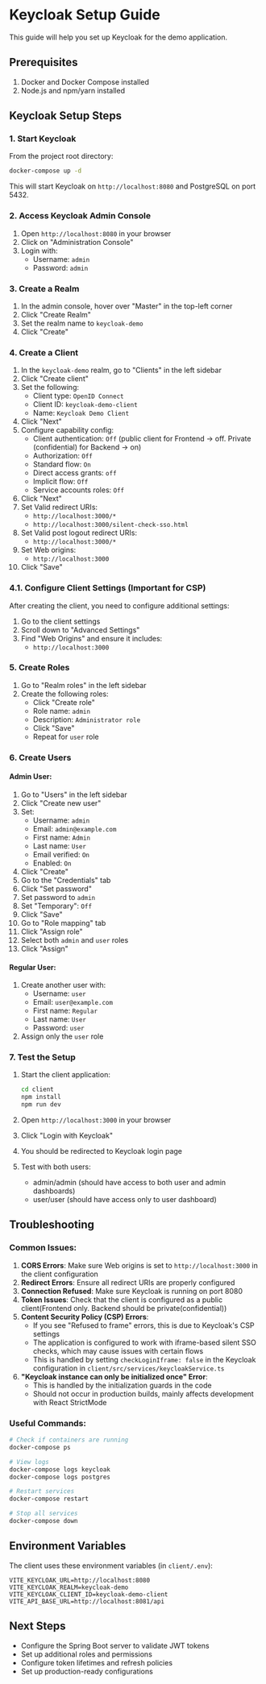 # Keycloak Setup Guide

This guide will help you set up Keycloak for the demo application.

## Prerequisites

1. Docker and Docker Compose installed
2. Node.js and npm/yarn installed

## Keycloak Setup Steps

### 1. Start Keycloak

From the project root directory:

```bash
docker-compose up -d
```

This will start Keycloak on `http://localhost:8080` and PostgreSQL on port 5432.

### 2. Access Keycloak Admin Console

1. Open `http://localhost:8080` in your browser
2. Click on "Administration Console"
3. Login with:
   - Username: `admin`
   - Password: `admin`

### 3. Create a Realm

1. In the admin console, hover over "Master" in the top-left corner
2. Click "Create Realm"
3. Set the realm name to `keycloak-demo`
4. Click "Create"

### 4. Create a Client

1. In the `keycloak-demo` realm, go to "Clients" in the left sidebar
2. Click "Create client"
3. Set the following:
   - Client type: `OpenID Connect`
   - Client ID: `keycloak-demo-client`
   - Name: `Keycloak Demo Client`
4. Click "Next"
5. Configure capability config:
   - Client authentication: `Off` (public client for Frontend -> off. Private (confidential) for Backend -> on)
   - Authorization: `Off`
   - Standard flow: `On`
   - Direct access grants: `off`
   - Implicit flow: `Off`
   - Service accounts roles: `Off`
6. Click "Next"
7. Set Valid redirect URIs:
   - `http://localhost:3000/*`
   - `http://localhost:3000/silent-check-sso.html`
8. Set Valid post logout redirect URIs:
   - `http://localhost:3000/*`
9. Set Web origins:
   - `http://localhost:3000`
10. Click "Save"

### 4.1. Configure Client Settings (Important for CSP)

After creating the client, you need to configure additional settings:

1. Go to the client settings
2. Scroll down to "Advanced Settings"
3. Find "Web Origins" and ensure it includes:
   - `http://localhost:3000`

### 5. Create Roles

1. Go to "Realm roles" in the left sidebar
2. Create the following roles:
   - Click "Create role"
   - Role name: `admin`
   - Description: `Administrator role`
   - Click "Save"
   - Repeat for `user` role

### 6. Create Users

#### Admin User:
1. Go to "Users" in the left sidebar
2. Click "Create new user"
3. Set:
   - Username: `admin`
   - Email: `admin@example.com`
   - First name: `Admin`
   - Last name: `User`
   - Email verified: `On`
   - Enabled: `On`
4. Click "Create"
5. Go to the "Credentials" tab
6. Click "Set password"
7. Set password to `admin`
8. Set "Temporary": `Off`
9. Click "Save"
10. Go to "Role mapping" tab
11. Click "Assign role"
12. Select both `admin` and `user` roles
13. Click "Assign"

#### Regular User:
1. Create another user with:
   - Username: `user`
   - Email: `user@example.com`
   - First name: `Regular`
   - Last name: `User`
   - Password: `user`
2. Assign only the `user` role

### 7. Test the Setup

1. Start the client application:
   ```bash
   cd client
   npm install
   npm run dev
   ```

2. Open `http://localhost:3000` in your browser
3. Click "Login with Keycloak"
4. You should be redirected to Keycloak login page
5. Test with both users:
   - admin/admin (should have access to both user and admin dashboards)
   - user/user (should have access only to user dashboard)

## Troubleshooting

### Common Issues:

1. **CORS Errors**: Make sure Web origins is set to `http://localhost:3000` in the client configuration
2. **Redirect Errors**: Ensure all redirect URIs are properly configured
3. **Connection Refused**: Make sure Keycloak is running on port 8080
4. **Token Issues**: Check that the client is configured as a public client(Frontend only. Backend should be private(confidential))
5. **Content Security Policy (CSP) Errors**: 
   - If you see "Refused to frame" errors, this is due to Keycloak's CSP settings
   - The application is configured to work with iframe-based silent SSO checks, which may cause issues with certain flows
   - This is handled by setting `checkLoginIframe: false` in the Keycloak configuration in `client/src/services/keycloakService.ts`
6. **"Keycloak instance can only be initialized once" Error**:
   - This is handled by the initialization guards in the code
   - Should not occur in production builds, mainly affects development with React StrictMode

### Useful Commands:

```bash
# Check if containers are running
docker-compose ps

# View logs
docker-compose logs keycloak
docker-compose logs postgres

# Restart services
docker-compose restart

# Stop all services
docker-compose down
```

## Environment Variables

The client uses these environment variables (in `client/.env`):

```env
VITE_KEYCLOAK_URL=http://localhost:8080
VITE_KEYCLOAK_REALM=keycloak-demo
VITE_KEYCLOAK_CLIENT_ID=keycloak-demo-client
VITE_API_BASE_URL=http://localhost:8081/api
```

## Next Steps

- Configure the Spring Boot server to validate JWT tokens
- Set up additional roles and permissions
- Configure token lifetimes and refresh policies
- Set up production-ready configurations
